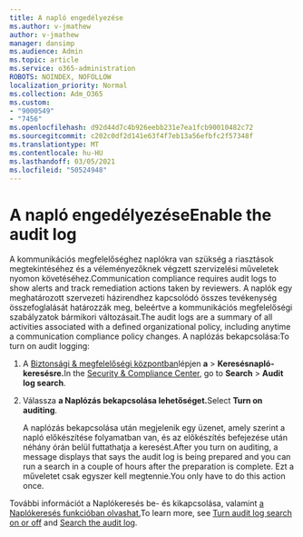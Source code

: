 ```yaml
---
title: A napló engedélyezése
ms.author: v-jmathew
author: v-jmathew
manager: dansimp
ms.audience: Admin
ms.topic: article
ms.service: o365-administration
ROBOTS: NOINDEX, NOFOLLOW
localization_priority: Normal
ms.collection: Adm_O365
ms.custom:
- "9000549"
- "7456"
ms.openlocfilehash: d92d44d7c4b926eebb231e7ea1fcb90010482c72
ms.sourcegitcommit: c202c0df2d141e63f4f7eb13a56efbfc2f57348f
ms.translationtype: MT
ms.contentlocale: hu-HU
ms.lasthandoff: 03/05/2021
ms.locfileid: "50524948"
---
```

# <a name="enable-the-audit-log"></a><span data-ttu-id="bb77a-102">A napló engedélyezése</span><span class="sxs-lookup"><span data-stu-id="bb77a-102">Enable the audit log</span></span>

<span data-ttu-id="bb77a-103">A kommunikációs megfelelőséghez naplókra van szükség a riasztások megtekintéséhez és a véleményezőknek végzett szervizelési műveletek nyomon követéséhez.</span><span class="sxs-lookup"><span data-stu-id="bb77a-103">Communication compliance requires audit logs to show alerts and track remediation actions taken by reviewers.</span></span> <span data-ttu-id="bb77a-104">A naplók egy meghatározott szervezeti házirendhez kapcsolódó összes tevékenység összefoglalását határozzák meg, beleértve a kommunikációs megfelelőségi szabályzatok bármikori változásait.</span><span class="sxs-lookup"><span data-stu-id="bb77a-104">The audit logs are a summary of all activities associated with a defined organizational policy, including anytime a communication compliance policy changes.</span></span> <span data-ttu-id="bb77a-105">A naplózás bekapcsolása:</span><span class="sxs-lookup"><span data-stu-id="bb77a-105">To turn on audit logging:</span></span>

1. <span data-ttu-id="bb77a-106">A [Biztonsági & megfelelőségi központban](https://go.microsoft.com/fwlink/?linkid=2101341)lépjen **a**  >  **Keresésnapló-keresésre.**</span><span class="sxs-lookup"><span data-stu-id="bb77a-106">In the [Security & Compliance Center](https://go.microsoft.com/fwlink/?linkid=2101341), go to **Search** > **Audit log search**.</span></span>
2. <span data-ttu-id="bb77a-107">Válassza **a Naplózás bekapcsolása lehetőséget.**</span><span class="sxs-lookup"><span data-stu-id="bb77a-107">Select **Turn on auditing**.</span></span>

    <span data-ttu-id="bb77a-108">A naplózás bekapcsolása után megjelenik egy üzenet, amely szerint a napló előkészítése folyamatban van, és az előkészítés befejezése után néhány órán belül futtathatja a keresést.</span><span class="sxs-lookup"><span data-stu-id="bb77a-108">After you turn on auditing, a message displays that says the audit log is being prepared and you can run a search in a couple of hours after the preparation is complete.</span></span> <span data-ttu-id="bb77a-109">Ezt a műveletet csak egyszer kell megtennie.</span><span class="sxs-lookup"><span data-stu-id="bb77a-109">You only have to do this action once.</span></span>

<span data-ttu-id="bb77a-110">További információt a [](https://go.microsoft.com/fwlink/?linkid=2129077) Naplókeresés be- és kikapcsolása, valamint [a Naplókeresés funkcióban olvashat.](https://go.microsoft.com/fwlink/?linkid=2123729)</span><span class="sxs-lookup"><span data-stu-id="bb77a-110">To learn more, see [Turn audit log search on or off](https://go.microsoft.com/fwlink/?linkid=2129077) and [Search the audit log](https://go.microsoft.com/fwlink/?linkid=2123729).</span></span>
